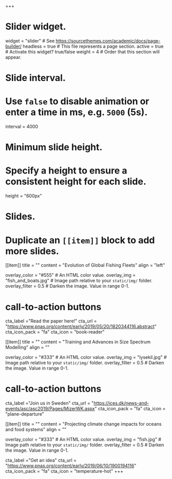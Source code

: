 +++
# Slider widget.
widget = "slider"  # See https://sourcethemes.com/academic/docs/page-builder/
headless = true  # This file represents a page section.
active = true  # Activate this widget? true/false
weight = 4  # Order that this section will appear.


# Slide interval.
# Use `false` to disable animation or enter a time in ms, e.g. `5000` (5s).
interval = 4000

# Minimum slide height.
# Specify a height to ensure a consistent height for each slide.
height = "600px"

# Slides.
# Duplicate an `[[item]]` block to add more slides.

[[item]]
  title = ""
  content = "Evolution of Global Fishing Fleets"
  align = "left"

  overlay_color = "#555"  # An HTML color value.
  overlay_img = "fish_and_boats.jpg"  # Image path relative to your `static/img/` folder.
  overlay_filter = 0.5  # Darken the image. Value in range 0-1.
  
# call-to-action buttons
 cta_label ="Read the paper here!"
 cta_url = "https://www.pnas.org/content/early/2019/05/20/1820344116.abstract"
 cta_icon_pack = "fa"
 cta_icon = "book-reader"

[[item]]
  title = ""
  content = "Training and Advances in Size Spectrum Modelling"
  align = ""

  overlay_color = "#333"  # An HTML color value.
  overlay_img = "lysekil.jpg"  # Image path relative to your `static/img/` folder.
  overlay_filter = 0.5  # Darken the image. Value in range 0-1.

# call-to-action buttons
 cta_label ="Join us in Sweden"
 cta_url = "https://ices.dk/news-and-events/asc/asc2019/Pages/MizerWK.aspx"
 cta_icon_pack = "fa"
 cta_icon = "plane-departure"
 
[[item]]
  title = ""
  content = "Projecting climate change impacts for oceans and food systems"
  align = ""

  overlay_color = "#333"  # An HTML color value.
  overlay_img = "fish.jpg"  # Image path relative to your `static/img/` folder.
  overlay_filter = 0.5  # Darken the image. Value in range 0-1.

  cta_label ="Get an idea"
  cta_url = "https://www.pnas.org/content/early/2019/06/10/1900194116"
  cta_icon_pack = "fa"
  cta_icon = "temperature-hot"
+++

